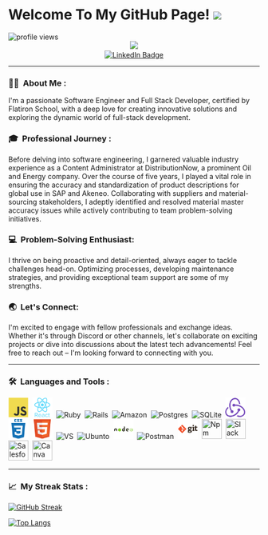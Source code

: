 <h1>
  Welcome To My GitHub Page!
  <img src="https://media.giphy.com/media/hvRJCLFzcasrR4ia7z/giphy.gif" width="30px"/>
</h1>
<img src="https://komarev.com/ghpvc/?username=janicera2880&style=flat-square&color=green" alt="profile views"/>
  <div id="header" align="center">
  <img src="https://media.giphy.com/media/RN8FdaB6T1bkkI5n4I/giphy.gif" width="200"/>
</div>

<div id="badges" align="center">
  <a href="[your-linkedin-URL](https://www.linkedin.com/in/janice-alecha-15b2a5b3/)">
    <img src="https://img.shields.io/badge/LinkedIn-blue?style=for-the-badge&logo=linkedin&logoColor=white" alt="LinkedIn Badge"/>
  </a>
</div>

---


### :raising_hand_woman:  &nbsp;About Me :
I'm a passionate Software Engineer and Full Stack Developer, certified by Flatiron School, with a deep love for creating innovative solutions and exploring the dynamic world of full-stack development.

### :mortar_board: &nbsp;Professional Journey :
Before delving into software engineering, I garnered valuable industry experience as a Content Administrator at DistributionNow, a prominent Oil and Energy company. Over the course of five years, I played a vital role in ensuring the accuracy and standardization of product descriptions for global use in SAP and Akeneo. Collaborating with suppliers and material-sourcing stakeholders, I adeptly identified and resolved material master accuracy issues while actively contributing to team problem-solving initiatives.

### :computer: &nbsp;Problem-Solving Enthusiast:
I thrive on being proactive and detail-oriented, always eager to tackle challenges head-on. Optimizing processes, developing maintenance strategies, and providing exceptional team support are some of my strengths.

### :earth_asia: &nbsp;Let's Connect:
I'm excited to engage with fellow professionals and exchange ideas. Whether it's through Discord or other channels, let's collaborate on exciting projects or dive into discussions about the latest tech advancements! Feel free to reach out – I'm looking forward to connecting with you.

---

### 🛠 &nbsp;Languages and Tools :

<p>
<img src="https://github.com/devicons/devicon/blob/master/icons/javascript/javascript-original.svg" title="JavaScript" alt="JavaScript" width="40" height="40"/>&nbsp;
<img src="https://github.com/devicons/devicon/blob/master/icons/react/react-original-wordmark.svg" title="React" alt="React" width="40" height="40"/>&nbsp;
<img src="https://cdn.jsdelivr.net/gh/devicons/devicon/icons/ruby/ruby-plain-wordmark.svg" title="Ruby" alt="Ruby" width="40" height="40"/>&nbsp;   
<img src="https://cdn.jsdelivr.net/gh/devicons/devicon/icons/rails/rails-plain-wordmark.svg" title="Rails" alt="Rails" width="40" height="40"/>&nbsp;         
<img src="https://cdn.jsdelivr.net/gh/devicons/devicon/icons/amazonwebservices/amazonwebservices-original-wordmark.svg" title="Amazon" alt="Amazon" width="40" height="40"/>&nbsp;
<img src="https://cdn.jsdelivr.net/gh/devicons/devicon/icons/postgresql/postgresql-plain-wordmark.svg" title="Postgres" alt="Postgres" width="40" height="40"/>&nbsp;  
<img src="https://cdn.jsdelivr.net/gh/devicons/devicon/icons/sqlite/sqlite-original-wordmark.svg" title="SQLite" alt="SQLite" width="40" height="40"/>&nbsp;  
<img src="https://github.com/devicons/devicon/blob/master/icons/redux/redux-original.svg" title="Redux" alt="Redux " width="40" height="40"/>&nbsp;
<img src="https://github.com/devicons/devicon/blob/master/icons/css3/css3-plain-wordmark.svg"  title="CSS3" alt="CSS" width="40" height="40"/>&nbsp;
<img src="https://github.com/devicons/devicon/blob/master/icons/html5/html5-original.svg" title="HTML5" alt="HTML" width="40" height="40"/>&nbsp;
<img src="https://cdn.jsdelivr.net/gh/devicons/devicon/icons/vscode/vscode-original-wordmark.svg" title="VS" alt="VS" width="40" height="40"/>&nbsp;
<img src="https://cdn.jsdelivr.net/gh/devicons/devicon/icons/ubuntu/ubuntu-plain-wordmark.svg" title="Ubuntu"  alt="Ubunto" width="40" height="40"/>&nbsp;
<img src="https://github.com/devicons/devicon/blob/master/icons/nodejs/nodejs-original-wordmark.svg" title="NodeJS" alt="NodeJS" width="40" height="40"/>&nbsp;
<img src="https://www.vectorlogo.zone/logos/getpostman/getpostman-icon.svg" title="Postman"  alt="Postman" width="40" height="40"/>&nbsp;
<img src="https://github.com/devicons/devicon/blob/master/icons/git/git-original-wordmark.svg" title="Git" **alt="Git" width="40" height="40"/>&nbsp;
<img src="https://cdn.jsdelivr.net/gh/devicons/devicon/icons/npm/npm-original-wordmark.svg" title="Npm" **alt="Npm" width="40" height="40"/>&nbsp;
<img src="https://cdn.jsdelivr.net/gh/devicons/devicon/icons/slack/slack-original-wordmark.svg" title="Slack" **alt="Slack" width="40" height="40"/>&nbsp;
<img src="https://cdn.jsdelivr.net/gh/devicons/devicon/icons/salesforce/salesforce-original.svg" title="Salesforce" **alt="Salesforce" width="40" height="40"/>&nbsp;
<img src="https://cdn.jsdelivr.net/gh/devicons/devicon/icons/canva/canva-original.svg" title="Canva" **alt="Canva" width="40" height="40"/>&nbsp;
          
</p>

---

### :chart_with_upwards_trend: &nbsp;My Streak Stats :

[![GitHub Streak](http://github-readme-streak-stats.herokuapp.com?user=janicera2880&theme=radical)](https://git.io/streak-stats)

[![Top Langs](https://github-readme-stats.vercel.app/api/top-langs/?username=janicera2880&layout=compact&theme=vision-friendly-dark)](https://github.com/janicera2880/github-readme-stats)
